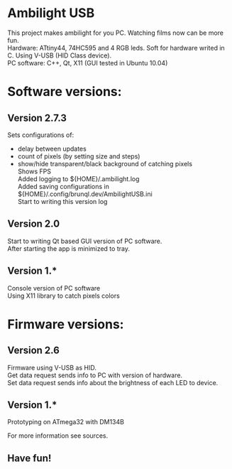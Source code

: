 Ambilight USB
=============

This project makes ambilight for you PC. Watching films now can be more fun.   
Hardware: ATtiny44, 74HC595 and 4 RGB leds. Soft for hardware writed in C. Using V-USB (HID Class device).   
PC software: C++, Qt, X11 (GUI tested in Ubuntu 10.04)   


Software versions:
=====================

Version 2.7.3
-------------
Sets configurations of:   
  * delay between updates   
  * count of pixels (by setting size and steps)  
  * show/hide transparent/black background of catching pixels  
Shows FPS   
Added logging to ${HOME}/.ambilight.log   
Added saving configurations in ${HOME}/.config/brunql.dev/AmbilightUSB.ini   
Start to writing this version log  


Version 2.0
-----------
Start to writing Qt based GUI version of PC software.  
After starting the app is minimized to tray.  


Version 1.*
-----------
Console version of PC software  
Using X11 library to catch pixels colors  


Firmware versions:
==================

Version 2.6
-----------
Firmware using V-USB as HID.    
Get data request sends info to PC with version of hardware.   
Set data request sends info about the brightness of each LED to device.  

Version 1.*
-----------
Prototyping on ATmega32 with DM134B   

For more information see sources.

Have fun!
---------
